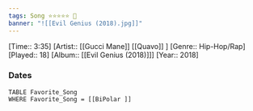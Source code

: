 ```yaml
---
tags: Song ⭐⭐⭐⭐⭐ 💛
banner: "![[Evil Genius (2018).jpg]]"
---
```

[Time:: 3:35]
[Artist:: [[Gucci Mane]] [[Quavo]] ]
[Genre:: Hip-Hop/Rap]
[Played:: 18]
[Album:: [[Evil Genius (2018)]]]
[Year:: 2018]
### Dates
````dataview
TABLE Favorite_Song
WHERE Favorite_Song = [[BiPolar ]]
````
